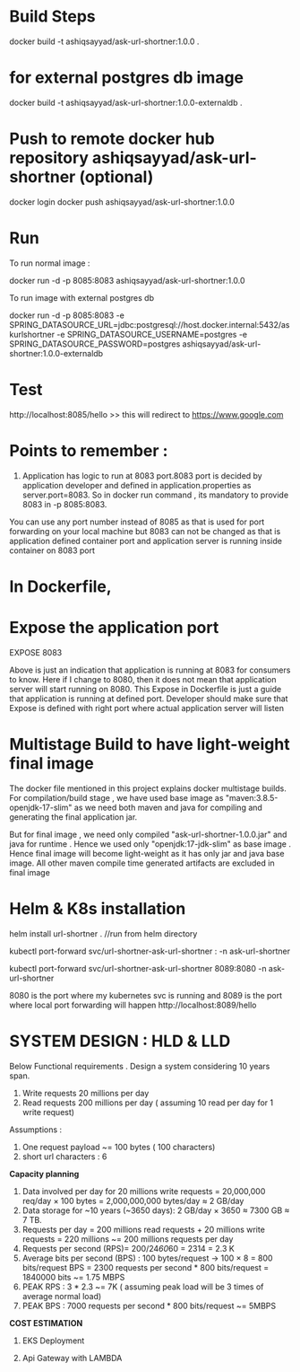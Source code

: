 # Build Steps

docker build -t ashiqsayyad/ask-url-shortner:1.0.0 .

# for external postgres db image
docker build -t ashiqsayyad/ask-url-shortner:1.0.0-externaldb .

# Push to remote docker hub repository ashiqsayyad/ask-url-shortner (optional)

docker login
docker push ashiqsayyad/ask-url-shortner:1.0.0

# Run

To run normal image :

docker run -d -p 8085:8083 ashiqsayyad/ask-url-shortner:1.0.0

To run image with external postgres db

docker run -d -p 8085:8083 -e  SPRING_DATASOURCE_URL=jdbc:postgresql://host.docker.internal:5432/askurlshortner -e SPRING_DATASOURCE_USERNAME=postgres -e SPRING_DATASOURCE_PASSWORD=postgres ashiqsayyad/ask-url-shortner:1.0.0-externaldb

# Test

http://localhost:8085/hello   >> this will redirect to https://www.google.com

# Points to remember :

1. Application has logic to run at 8083 port.8083 port is decided by application developer and defined in application.properties as server.port=8083. So in docker run command , its mandatory to provide 8083 in -p 8085:8083.

You can use any port number instead of 8085 as that is used for port forwarding on your local machine but 8083 can not be changed as that is application defined container port and application server is running inside container on 8083 port

# In Dockerfile,

# Expose the application port
EXPOSE 8083

Above is just an indication that application is running at 8083 for consumers to know. Here if I change to 8080, then it does not mean that application server will start running on 8080. This Expose <port> in Dockerfile is just a guide that application is running at defined port. Developer should make sure that Expose <port> is defined with right port where actual application server will listen

# Multistage Build to have light-weight final image

The docker file mentioned in this project explains docker multistage builds.
For compilation/build stage , we have used base image as "maven:3.8.5-openjdk-17-slim"  as we need both maven and java for compiling and generating the final application jar.

But for final image , we need only compiled "ask-url-shortner-1.0.0.jar" and java for runtime . Hence we used only "openjdk:17-jdk-slim" as base image . Hence final image will become light-weight as it has only jar and java base image. All other maven compile time generated artifacts are excluded in final image

# Helm & K8s installation

helm install url-shortner .    //run from helm directory

kubectl port-forward svc/url-shortner-ask-url-shortner <local-machine-port where you want port to be forwarded>:<service-port where svc is running> -n ask-url-shortner

kubectl port-forward svc/url-shortner-ask-url-shortner 8089:8080 -n ask-url-shortner  

8080 is the port where my kubernetes svc is running and 8089 is the port where local port forwarding will happen http://localhost:8089/hello


# SYSTEM DESIGN : HLD & LLD

Below Functional requirements . Design a system considering 10 years span. 
1) Write requests 20 millions per day
2) Read requests  200 millions per day ( assuming 10 read per day for 1 write request)

Assumptions : 
1) One request payload ~= 100 bytes ( 100 characters)
2) short url characters : 6

**Capacity planning**


1) Data involved per day for 20 millions write requests = 20,000,000 req/day × 100 bytes = 2,000,000,000 bytes/day ≈ 2 GB/day
2) Data storage for  ~10 years (~3650 days): 2 GB/day × 3650 ≈ 7300 GB ≈ 7 TB.
3) Requests per day = 200 millions read requests + 20 millions write requests = 220 millions ~= 200 millions requests per day
4) Requests per second (RPS)= 200/24*60*60 = 2314 = 2.3 K
5) Average bits per second (BPS) :
       100 bytes/request → 100 × 8 = 800 bits/request
       BPS = 2300 requests per second * 800 bits/request = 1840000 bits ~= 1.75 MBPS
6) PEAK RPS : 3 * 2.3 ~= 7K  ( assuming peak load will be 3 times of average normal load)
7) PEAK BPS : 7000 requests per second * 800 bits/request ~= 5MBPS

**COST ESTIMATION**

1) EKS Deployment

2) Api Gateway with LAMBDA


















